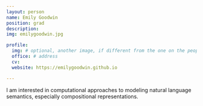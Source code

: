 ```yaml
---
layout: person
name: Emily Goodwin
position: grad
description:
img: emilygoodwin.jpg

profile:
  img: # optional, another image, if different from the one on the people page
  office: # address
  cv:
  website: https://emilygoodwin.github.io

---
```


I am interested in computational approaches to modeling natural language semantics, especially compositional representations.
